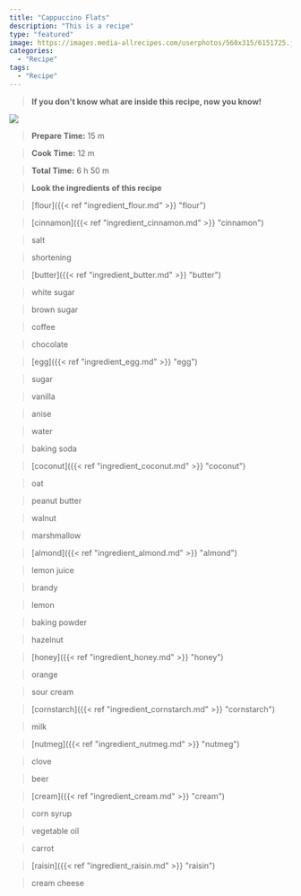 ```yaml
---
title: "Cappuccino Flats"
description: "This is a recipe"
type: "featured"
image: https://images.media-allrecipes.com/userphotos/560x315/6151725.jpg
categories: 
  - "Recipe"
tags: 
  - "Recipe"
---
```



>**If you don't know what are inside this recipe, now you know!**

![](../images/Recipes-Banner.jpg)
> **Prepare Time:** 15 m


> **Cook Time:** 12 m


> **Total Time:** 6 h 50 m

> **Look the ingredients of this recipe**

> [flour]({{< ref "ingredient_flour.md" >}} "flour")

> [cinnamon]({{< ref "ingredient_cinnamon.md" >}} "cinnamon")

> salt

> shortening

> [butter]({{< ref "ingredient_butter.md" >}} "butter")

> white sugar

> brown sugar

> coffee

> chocolate

> [egg]({{< ref "ingredient_egg.md" >}} "egg")

> sugar

> vanilla

> anise

> water

> baking soda

> [coconut]({{< ref "ingredient_coconut.md" >}} "coconut")

> oat

> peanut butter

> walnut

> marshmallow

> [almond]({{< ref "ingredient_almond.md" >}} "almond")

> lemon juice

> brandy

> lemon

> baking powder

> hazelnut

> [honey]({{< ref "ingredient_honey.md" >}} "honey")

> orange

> sour cream

> [cornstarch]({{< ref "ingredient_cornstarch.md" >}} "cornstarch")

> milk

> [nutmeg]({{< ref "ingredient_nutmeg.md" >}} "nutmeg")

> clove

> beer

> [cream]({{< ref "ingredient_cream.md" >}} "cream")

> corn syrup

> vegetable oil

> carrot

> [raisin]({{< ref "ingredient_raisin.md" >}} "raisin")

> cream cheese

